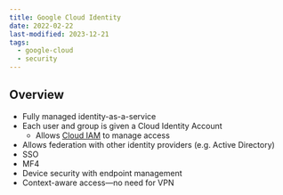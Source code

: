 ```yaml
---
title: Google Cloud Identity
date: 2022-02-22
last-modified: 2023-12-21
tags:
  - google-cloud
  - security
---
```


## Overview

- Fully managed identity-as-a-service
- Each user and group is given a Cloud Identity Account
	- Allows [Cloud IAM](notes/Cloud%20IAM.md) to manage access
- Allows federation with other identity providers (e.g. Active Directory)
- SSO
- MF4
- Device security with endpoint management
- Context-aware access—no need for VPN
